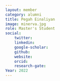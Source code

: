 ```yaml
---
layout: member
category: alumni
title: Pegah Einaliyan
image: minerva.jpg
role: Master's Student
social:
    twitter: 
    linkedin:
    google-scholar: 
    github: 
    website: 
    orcid: 
    research-gate: 
Year: 2022
---
```

